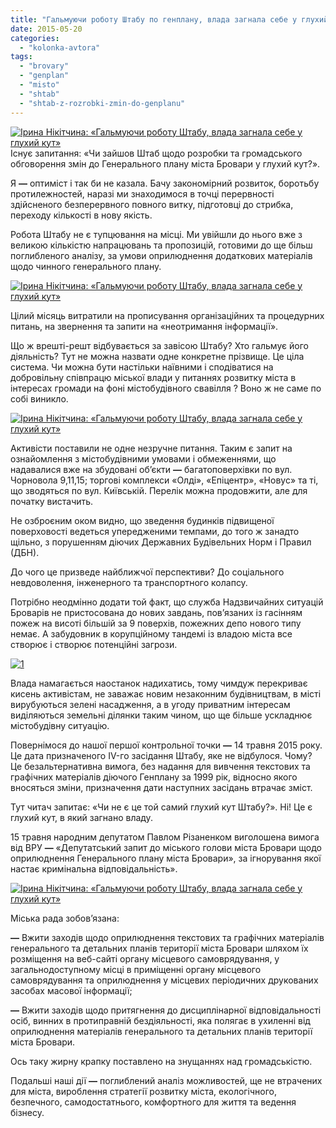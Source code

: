 ```yaml
---
title: "Гальмуючи роботу Штабу по генплану, влада загнала себе у глухий кут"
date: 2015-05-20
categories: 
  - "kolonka-avtora"
tags: 
  - "brovary"
  - "genplan"
  - "misto"
  - "shtab"
  - "shtab-z-rozrobki-zmin-do-genplanu"
---
```


[![Ірина Нікітчина: «Гальмуючи роботу Штабу, влада загнала себе у глухий кут»](https://mpz.brovary.org/wp-content/uploads/2015/05/7.jpg)](https://mpz.brovary.org/wp-content/uploads/2015/05/7.jpg)Існує запитання: «Чи зайшов Штаб щодо розробки та громадського обговорення змін до Генерального плану міста Бровари у глухий кут?».

Я **—** оптиміст і так би не казала. Бачу закономірний розвиток, боротьбу протилежностей, наразі ми знаходимося в точці перервності здійсненого безперервного повного витку, підготовці до стрибка, переходу кількості в нову якість.

Робота Штабу не є тупцювання на місці. Ми увійшли до нього вже з великою кількістю напрацювань та пропозицій, готовими до ще більш поглибленого аналізу, за умови оприлюднення додаткових матеріалів щодо чинного генерального плану.

[![Ірина Нікітчина: «Гальмуючи роботу Штабу, влада загнала себе у глухий кут»](https://mpz.brovary.org/wp-content/uploads/2015/05/6-e1432021050251.jpg)](https://mpz.brovary.org/wp-content/uploads/2015/05/6.jpg)

Цілий місяць витратили на прописування організаційних та процедурних питань, на звернення та запити на «неотримання інформації».

Що ж врешті-решт відбувається за завісою Штабу? Хто гальмує його діяльність? Тут не можна назвати одне конкретне прізвище. Це ціла система. Чи можна бути настільки наївними і сподіватися на добровільну співпрацю міської влади у питаннях розвитку міста в інтересах громади на фоні містобудівного свавілля ? Воно ж не саме по собі виникло.

[![Ірина Нікітчина: «Гальмуючи роботу Штабу, влада загнала себе у глухий кут»](https://mpz.brovary.org/wp-content/uploads/2015/05/5-e1432021137389.jpg)](https://mpz.brovary.org/wp-content/uploads/2015/05/5.jpg)

Активісти поставили не одне незручне питання. Таким є запит на ознайомлення з містобудівними умовами і обмеженнями, що надавалися вже на збудовані об’єкти **—** багатоповерхівки по вул. Чорновола 9,11,15; торгові комплекси «Олді», «Епіцентр», «Новус» та ті, що зводяться по вул. Київській. Перелік можна продовжити, але для початку вистачить.

Не озброєним оком видно, що зведення будинків підвищеної поверховості ведеться упередженими темпами, до того ж занадто щільно, з порушенням діючих Державних Будівельних Норм і Правил (ДБН).

До чого це призведе найближчої перспективи? До соціального невдоволення, інженерного та транспортного колапсу.

Потрібно неодмінно додати той факт, що служба Надзвичайних ситуацій Броварів не пристосована до нових завдань, пов’язаних із гасінням пожеж на висоті більшій за 9 поверхів, пожежних депо нового типу немає. А забудовник в корупційному тандемі із владою міста все створює і створює потенційні загрози.

[![1](https://mpz.brovary.org/wp-content/uploads/2015/05/14-e1432030377292.jpg)](https://mpz.brovary.org/wp-content/uploads/2015/05/14.jpg)

Влада намагається наостанок надихатись, тому чимдуж перекриває кисень активістам, не заважає новим незаконним будівництвам, в місті вирубуються зелені насадження, а в угоду приватним інтересам виділяються земельні ділянки таким чином, що ще більше ускладнює містобудівну ситуацію.

Повернімося до нашої першої контрольної точки **—** 14 травня 2015 року. Це дата призначеного IV-го засідання Штабу, яке не відбулося. Чому? Це безальтернативна вимога, без надання для вивчення текстових та графічних матеріалів діючого Генплану за 1999 рік, відносно якого вносяться зміни, призначення дати наступних засідань втрачає зміст.

Тут читач запитає: «Чи не є це той самий глухий кут Штабу?». Ні! Це є глухий кут, в який загнано владу.

15 травня народним депутатом Павлом Різаненком виголошена вимога від ВРУ **—** «Депутатський запит до міського голови міста Бровари щодо оприлюднення Генерального плану міста Бровари», за ігнорування якої настає кримінальна відповідальність».

[![Ірина Нікітчина: «Гальмуючи роботу Штабу, влада загнала себе у глухий кут»](https://mpz.brovary.org/wp-content/uploads/2015/05/111-e1432021253365.jpg)](https://mpz.brovary.org/wp-content/uploads/2015/05/111.jpg)

Міська рада зобов’язана:

**—** Вжити заходів щодо оприлюднення текстових та графічних матеріалів генерального та детальних планів території міста Бровари шляхом їх розміщення на веб-сайті органу місцевого самоврядування, у загальнодоступному місці в приміщенні органу місцевого самоврядування та оприлюднення у місцевих періодичних друкованих засобах масової інформації;

**—** Вжити заходів щодо притягнення до дисциплінарної відповідальності осіб, винних в протиправній бездіяльності, яка полягає в ухиленні від оприлюднення матеріалів генерального та детальних планів території міста Бровари.

Ось таку жирну крапку поставлено на знущаннях над громадськістю.

Подальші наші дії **—** поглиблений аналіз можливостей, ще не втрачених для міста, вироблення стратегії розвитку міста, екологічного, безпечного, самодостатнього, комфортного для життя та ведення бізнесу.
